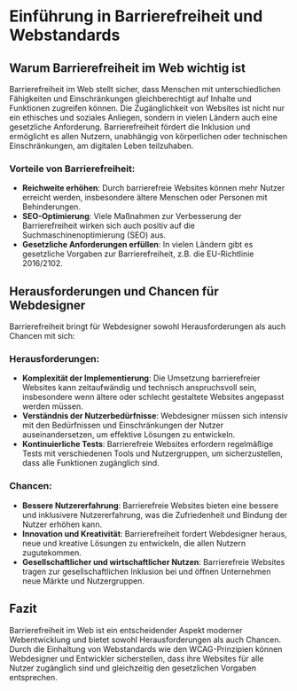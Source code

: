 
# Einführung in Barrierefreiheit und Webstandards

## Warum Barrierefreiheit im Web wichtig ist

Barrierefreiheit im Web stellt sicher, dass Menschen mit unterschiedlichen Fähigkeiten und Einschränkungen gleichberechtigt auf Inhalte und Funktionen zugreifen können. Die Zugänglichkeit von Websites ist nicht nur ein ethisches und soziales Anliegen, sondern in vielen Ländern auch eine gesetzliche Anforderung. Barrierefreiheit fördert die Inklusion und ermöglicht es allen Nutzern, unabhängig von körperlichen oder technischen Einschränkungen, am digitalen Leben teilzuhaben.

### Vorteile von Barrierefreiheit:
- **Reichweite erhöhen**: Durch barrierefreie Websites können mehr Nutzer erreicht werden, insbesondere ältere Menschen oder Personen mit Behinderungen.
- **SEO-Optimierung**: Viele Maßnahmen zur Verbesserung der Barrierefreiheit wirken sich auch positiv auf die Suchmaschinenoptimierung (SEO) aus.
- **Gesetzliche Anforderungen erfüllen**: In vielen Ländern gibt es gesetzliche Vorgaben zur Barrierefreiheit, z.B. die EU-Richtlinie 2016/2102.

## Herausforderungen und Chancen für Webdesigner

Barrierefreiheit bringt für Webdesigner sowohl Herausforderungen als auch Chancen mit sich:

### Herausforderungen:
- **Komplexität der Implementierung**: Die Umsetzung barrierefreier Websites kann zeitaufwändig und technisch anspruchsvoll sein, insbesondere wenn ältere oder schlecht gestaltete Websites angepasst werden müssen.
- **Verständnis der Nutzerbedürfnisse**: Webdesigner müssen sich intensiv mit den Bedürfnissen und Einschränkungen der Nutzer auseinandersetzen, um effektive Lösungen zu entwickeln.
- **Kontinuierliche Tests**: Barrierefreie Websites erfordern regelmäßige Tests mit verschiedenen Tools und Nutzergruppen, um sicherzustellen, dass alle Funktionen zugänglich sind.

### Chancen:
- **Bessere Nutzererfahrung**: Barrierefreie Websites bieten eine bessere und inklusivere Nutzererfahrung, was die Zufriedenheit und Bindung der Nutzer erhöhen kann.
- **Innovation und Kreativität**: Barrierefreiheit fordert Webdesigner heraus, neue und kreative Lösungen zu entwickeln, die allen Nutzern zugutekommen.
- **Gesellschaftlicher und wirtschaftlicher Nutzen**: Barrierefreie Websites tragen zur gesellschaftlichen Inklusion bei und öffnen Unternehmen neue Märkte und Nutzergruppen.

## Fazit

Barrierefreiheit im Web ist ein entscheidender Aspekt moderner Webentwicklung und bietet sowohl Herausforderungen als auch Chancen. Durch die Einhaltung von Webstandards wie den WCAG-Prinzipien können Webdesigner und Entwickler sicherstellen, dass ihre Websites für alle Nutzer zugänglich sind und gleichzeitig den gesetzlichen Vorgaben entsprechen.
